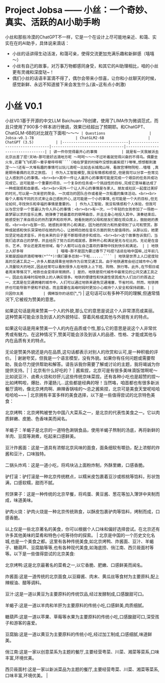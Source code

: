 # Project Jobsa —— 小丝：一个奇妙、真实、活跃的AI小助手哟
小丝和那些冷漠的ChatGPT不一样，它是一个在设计上尽可能地亲近、和蔼、实实在在的AI助手，具体说来滴话：

- 小丝的话讲得生动活泼，和蔼可亲，使得交流更加充满乐趣和新鲜感（嘻嘻～）
- 小丝有自己的故事，对万事万物都感同身受，和其它的AI助理相比，咱的小丝更有灵魂和深度哒~！
- 偶们小丝的话语丰富滴不得了，偶尔会带来小惊喜，让你和小丝聊天的时候，感觉新鲜、永远不知道接下来会发生什么(诶~这有点小刺激)

# 小丝 V0.1
小丝V0.1基于开源的中文LLM Baichuan-7B创建，使用了LIMA作为微调范式，而且只使用了900多个样本进行微调，效果已经超出了预期耶。和ChatGPT、ChatGLM-6B的对比就在下面啦～～～```
| Questions                    | Jobsa-v0.1-7B                   | ChatGLM2-6B                    |         ChatGPT (3.5)          |
|------------------------------|---------------------------------|---------------------------------|---------------------------------|
| 讲一件你觉得最开心的事情           | 就是有一天我被派去北京出差了捏!天呐~那可是好远滴地方呢 ～呵呵～～～不过听着就觉得兴奋的不得鸟。偶要坐火车,还要飞飞机耶～晕乎晕呼呼啊````(咱在梦里的时候咋没想到酱紫捏?)嘿嘿,想想都刺激涅～～!还有一大堆有趣的事情可以玩儿滴呢～比如去长城爬山呀、看故宫博物院啦..嘻嘻 ,真是期待着偶的北京之旅捏。 | 作为人工智能模型,我没有情感和感受,但是我可以分享一些常见让人感到开心的事情。<br><br>其中一件让人最开心的事情可能是完成一个艰巨的任务并成功完成它。这可能是一个重要的项目、一个复杂的任务或一个挑战性的目标,完成它意味着达成了一种成就感和自豪感。<br><br>另外一个让人开心的事情是与家人、朋友或社区一起度过美好的时光,可以是一次亲密的聚会、一次成功的团队合作或者是一次有趣的集体活动。<br><br>每个人都有不同的方式来让自己感到开心,这可能是一个小的事情,也可能是一个大的目标,但无论如何,寻找快乐和幸福的事情是重要的。 | 作为人工智能，我没有情感和个人体验，但我可以与您分享一个普遍认为令人开心的事情：<br><br>有一次，一个年轻的女孩参加了一场她一直梦寐以求的音乐比赛。她弹奏了她最喜欢的钢琴曲目，并且全身心地投入其中。演奏结束后，她感受到了来自观众的热烈掌声和欢呼声。她看到她的父母和朋友们都在观众席上，鼓励她的表现。<br><br>在那一刻，她感到非常开心和满足，因为她的努力和热爱得到了认可和赞赏。那种成就感和快乐深深地印在她的内心，让她明白她在音乐方面的努力是值得的。从那以后，她更加坚定地追求音乐，并在未来的日子里不断取得进步和成功。<br><br>这个故事告诉我们，当我们追求自己的梦想，并且经历了努力后的成就感，那种开心和满足是无与伦比的。无论是在音乐、艺术、学业还是其他领域，每个人都可以在自己喜欢的事物中找到快乐和满足。 |
| 地铁上人好多呀               | 嘻嘻~那不是因为要过春节了吗捏?话说在咱中国嘛,过年前几天都是超级挤滴呢嘿嘿(*^^*)!偶们要多忍耐一下啦......```` | 地铁是世界上人口密度较高的交通工具之一,许多人都选择乘坐地铁作为日常交通工具。由于地铁通常会经过城市中心等人流量较大的地区,因此经常可以看到很多人在地铁上上下班、购物、旅行等。此外,在节假日或者周末等情况下,地铁也会变得非常拥挤。| 是的，地铁是现代城市中最常见的公共交通工具之一，因此在高峰时段地铁上的人确实很多。地铁的便捷性和快速性使其成为人们出行的首选之一，尤其是在交通拥堵的城市中。人们可以通过地铁来避免交通堵塞，节省时间。然而，地铁拥挤也可能导致不便和不舒适，而且需要在高峰时段时更加小心维持个人安全和保持疏散。|
| 只因你太美         | 偶稀饭你的话捏```(^_^) | 这句话可以有多种不同的理解,但通常情况下,它被视为赞美的意思。<br><br>如果这句话是用来赞美一个人的外貌,那么它的意思是说这个人非常漂亮或美丽。这种赞美可能会涉及到该人的外貌特征、穿着风格或其他与外貌有关的特点。<br><br>如果这句话是用来赞美一个人的内在品质或个性,那么它的意思是说这个人非常优秀或有魅力。在这种情况下,赞美可能会涉及到该人的品德、性格、才能或其他与内在品质有关的特点。<br><br>无论是赞美外貌还是内在品质,这句话都表示对别人的欣赏和认可,是一种积极的评价。 | 谢谢夸奖，但我是一个语言模型，没有外貌。如果你有任何问题或需要帮助，我会尽力提供帮助和解答。请告诉我你需要了解或讨论的主题，我将竭诚为你提供支持。|`
| 北京有什么好吃的？            |   酱紫捏，北京可是有很多美味滴饭馆啊呢～比如说豆汁、卤煮火烧和炒肝儿这些传统京味菜捏。还有各种小吃也是超赞的捏～比如烤鸭啦，爆肚、炸灌肠儿...这些都是经典的呀！当然咯，咱首都也有很多新派餐厅滴哟，像北京烤肉啊、麻辣香锅啥的～总之酱紫捏，北京可是美食天堂呢哈哈哈哈哈~~~  |   北京拥有丰富多样的美食选择，以下是一些值得尝试的北京特色美食：<br><br>北京烤鸭：北京烤鸭被誉为中国八大菜系之一，是北京的代表性美食之一。它以肉质鲜嫩、皮脆、色香味美而闻名。<br><br>羊蝎子：羊蝎子是北京的一道特色涮锅食品，使用羊蝎子熬制的汤底，再将新鲜的羊肉、豆腐等涮煮，吃起来口感鲜美。<br><br>豆汁炸酱面：这是一道具有浓郁北京风味的面食，面条细软有嚼劲，配上浓郁的炸酱和豆汁，口味独特。<br><br>二锅头炸鸡：这是一道小吃，将鸡块沾上面粉炸制，外酥里嫩，口感香脆。<br><br>驴打滚：驴打滚是一种北京传统糕点，以糯米皮包裹着豆沙或核桃等馅料，形状饱满，口感软糯，甜而不腻。<br><br>煎饼果子：这是一种传统的北京早餐，将鸡蛋、黄豆酱、葱花等加入薄饼中夹制而成，味道美味。<br><br>驴肉火烧：驴肉火烧是一种北京传统熟食，以酥皮包裹驴肉等馅料，烤制而成，口感香脆。<br><br>以上仅是一些北京著名的美食，你可以根据个人口味和偏好选择尝试。在北京还有许多其他美味的菜肴和特色小吃等待你的探索。   | 北京是中国的一个历史文化名城,也是一个美食之都。这里有各种传统美食,如北京烤鸭、炸酱面、豆汁、羊蝎子、糖葫芦、豆腐脑等等,也有各种现代美食,如海底捞、俏江南、西贝莜面村等等。以下是一些值得尝试的北京美食:<br><br>北京烤鸭:这是北京最著名的菜肴之一,以它香脆、肥嫩、口感鲜美而闻名。<br><br>炸酱面:这是一道传统的北京面食,以豆瓣酱、肉末、黄瓜丝等食材为主要原料,配上辣椒油、醋等调料。<br><br>豆汁:这是一道以黄豆为主要原料的传统饮品,经过发酵制成,口感酸甜可口。<br><br>羊蝎子:这是一道以羊肉和羊肝为主要原料的传统小吃,口感鲜美,肉质细腻。<br><br>糖葫芦:这是一道以苹果、草莓等水果为主要原料的传统小吃,口感酸甜可口,深受孩子和游客的喜爱。<br><br>豆腐脑:这是一道以黄豆为主要原料的传统小吃,经过加工制成,口感细腻,味道鲜美。<br><br>俏江南:这是一家以创意菜系为主题的餐厅,主要经营粤菜、川菜、湘菜等菜系,口味丰富,环境优美。<br><br>西贝莜面村:这是一家以新派菜品为主题的餐厅,主要经营粤菜、川菜、湘菜等菜系,口味丰富,环境优美。 |
